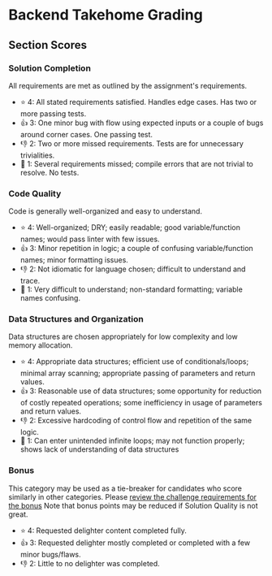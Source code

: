 # Backend Takehome Grading

## Section Scores

### Solution Completion

All requirements are met as outlined by the assignment's requirements.

- ⭐ 4: All stated requirements satisfied. Handles edge cases. Has two or more passing tests.
- 👍 3: One minor bug with flow using expected inputs or a couple of bugs around corner cases. One passing test.
- 👎 2: Two or more missed requirements. Tests are for unnecessary trivialities.
- 🛑 1: Several requirements missed; compile errors that are not trivial to resolve. No tests.

### Code Quality

Code is generally well-organized and easy to understand.

- ⭐ 4: Well-organized; DRY; easily readable; good variable/function names; would pass linter with few issues.
- 👍 3: Minor repetition in logic; a couple of confusing variable/function names; minor formatting issues.
- 👎 2: Not idiomatic for language chosen; difficult to understand and trace.
- 🛑 1: Very difficult to understand; non-standard formatting; variable names confusing.

### Data Structures and Organization

Data structures are chosen appropriately for low complexity and low memory allocation.

- ⭐ 4: Appropriate data structures; efficient use of conditionals/loops; minimal array scanning; appropriate passing of parameters and return values.
- 👍 3: Reasonable use of data structures; some opportunity for reduction of costly repeated operations; some inefficiency in usage of parameters and return values.
- 👎 2: Excessive hardcoding of control flow and repetition of the same logic.
- 🛑 1: Can enter unintended infinite loops; may not function properly; shows lack of understanding of data structures

### Bonus

This category may be used as a tie-breaker for candidates who score similarly in other categories. Please [review the challenge requirements for the bonus](https://github.com/Codecademy/internship-code-challenge/tree/master/backend#bonus)
Note that bonus points may be reduced if Solution Quality is not great.

- ⭐️ 4: Requested delighter content completed fully.
- 👍 3: Requested delighter mostly completed or completed with a few minor bugs/flaws.
- 👎 2: Little to no delighter was completed.
